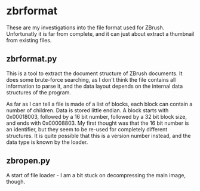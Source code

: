 # zbrformat
These are my investigations into the file format used for ZBrush. Unfortunatly it is far from complete, and it can just about extract a thumbnail from existing files.

## zbrformat.py
This is a tool to extract the document structure of ZBrush documents. It does some brute-force searching, as I don't think the file contains all information to parse it, and the data layout depends on the internal data structures of the program.

As far as I can tell a file is made of a list of blocks, each block can contain a number of children. Data is stored little endian.
A block starts with 0x00018003, followed by a 16 bit number, followed by a 32 bit block size, and ends with 0x00008803.
My first thought was that the 16 bit number is an identifier, but they seem to be re-used for completely different structures. It is quite possible that this is a version number instead, and the data type is known by the loader.

## zbropen.py
A start of file loader - I am a bit stuck on decompressing the main image, though.
